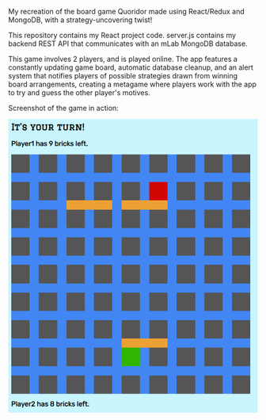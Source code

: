 My recreation of the board game Quoridor made using React/Redux and MongoDB, with a strategy-uncovering twist!


This repository contains my React project code. server.js contains my backend REST API that communicates with an mLab MongoDB database.


This game involves 2 players, and is played online. The app features a constantly updating game board, automatic database cleanup, and an alert system that notifies players of possible strategies drawn from winning board arrangements, creating a metagame where players work with the app to try and guess the other player's motives.


Screenshot of the game in action:

![screen](https://raw.githubusercontent.com/aseem191/Quoridor-React/master/static/placingbricks.PNG)
